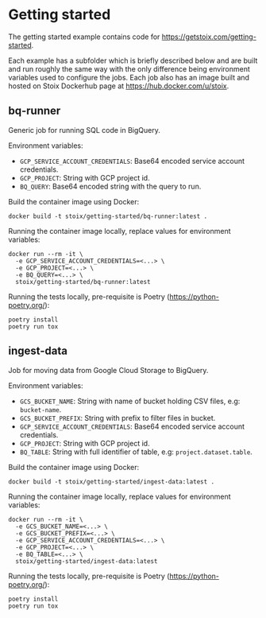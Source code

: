 # Getting started

The getting started example contains code for https://getstoix.com/getting-started.

Each example has a subfolder which is briefly described below and are built and run roughly the same way with the only difference being environment variables used to configure the jobs. Each job also has an image built and hosted on Stoix Dockerhub page at https://hub.docker.com/u/stoix.

## bq-runner

Generic job for running SQL code in BigQuery.

Environment variables:

* `GCP_SERVICE_ACCOUNT_CREDENTIALS`: Base64 encoded service account credentials.
* `GCP_PROJECT`: String with GCP project id.
* `BQ_QUERY`: Base64 encoded string with the query to run.

Build the container image using Docker:

```
docker build -t stoix/getting-started/bq-runner:latest .
```

Running the container image locally, replace values for environment variables:

```
docker run --rm -it \
  -e GCP_SERVICE_ACCOUNT_CREDENTIALS=<...> \
  -e GCP_PROJECT=<...> \
  -e BQ_QUERY=<...> \
  stoix/getting-started/bq-runner:latest
```

Running the tests locally, pre-requisite is Poetry (https://python-poetry.org/):

```
poetry install
poetry run tox
```

## ingest-data

Job for moving data from Google Cloud Storage to BigQuery.

Environment variables:

* `GCS_BUCKET_NAME`: String with name of bucket holding CSV files, e.g: `bucket-name`.
* `GCS_BUCKET_PREFIX`: String with prefix to filter files in bucket.
* `GCP_SERVICE_ACCOUNT_CREDENTIALS`: Base64 encoded service account credentials.
* `GCP_PROJECT`: String with GCP project id.
* `BQ_TABLE`: String with full identifier of table, e.g: `project.dataset.table`.

Build the container image using Docker:

```
docker build -t stoix/getting-started/ingest-data:latest .
```

Running the container image locally, replace values for environment variables:

```
docker run --rm -it \
  -e GCS_BUCKET_NAME=<...> \
  -e GCS_BUCKET_PREFIX=<...> \
  -e GCP_SERVICE_ACCOUNT_CREDENTIALS=<...> \
  -e GCP_PROJECT=<...> \
  -e BQ_TABLE=<...> \
  stoix/getting-started/ingest-data:latest
```

Running the tests locally, pre-requisite is Poetry (https://python-poetry.org/):

```
poetry install
poetry run tox
```
